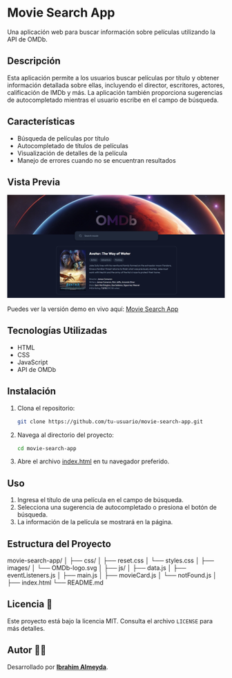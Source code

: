 # Movie Search App

Una aplicación web para buscar información sobre películas utilizando la API de OMDb.

## Descripción

Esta aplicación permite a los usuarios buscar películas por título y obtener información detallada sobre ellas, incluyendo el director, escritores, actores, calificación de IMDb y más. La aplicación también proporciona sugerencias de autocompletado mientras el usuario escribe en el campo de búsqueda.

## Características

- Búsqueda de películas por título
- Autocompletado de títulos de películas
- Visualización de detalles de la película
- Manejo de errores cuando no se encuentran resultados

## Vista Previa

![Captura del Proyecto](./images/desktop-preview.png)

Puedes ver la versión demo en vivo aquí: [Movie Search App](https://movie-search-app-ten-woad.vercel.app/)

## Tecnologías Utilizadas

- HTML
- CSS
- JavaScript
- API de OMDb

## Instalación

1. Clona el repositorio:
    ```bash
    git clone https://github.com/tu-usuario/movie-search-app.git
    ```

2. Navega al directorio del proyecto:
    ```bash
    cd movie-search-app
    ```

3. Abre el archivo [index.html](http://_vscodecontentref_/0) en tu navegador preferido.

## Uso

1. Ingresa el título de una película en el campo de búsqueda.
2. Selecciona una sugerencia de autocompletado o presiona el botón de búsqueda.
3. La información de la película se mostrará en la página.

## Estructura del Proyecto
movie-search-app/ │ ├── css/ │ ├── reset.css │ └── styles.css │ ├── images/ │ └── OMDb-logo.svg │ ├── js/ │ ├── data.js │ ├── eventListeners.js │ ├── main.js │ ├── movieCard.js │ └── notFound.js │ ├── index.html └── README.md

## Licencia 📄
Este proyecto está bajo la licencia MIT. Consulta el archivo `LICENSE` para más detalles.

## Autor 👨‍💻
Desarrollado por **[Ibrahim Almeyda](https://github.com/Ibrahim-003)**.
